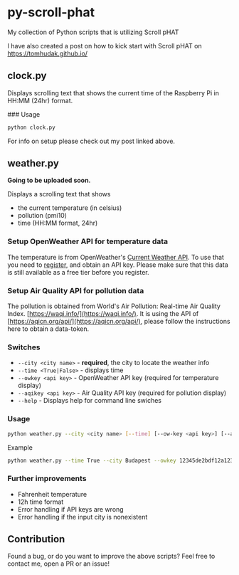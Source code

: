 # py-scroll-phat
My collection of Python scripts that is utilizing Scroll pHAT

I have also created a post on how to kick start with Scroll pHAT on https://tomhudak.github.io/

## clock.py

Displays scrolling text that shows the current time of the Raspberry Pi in HH:MM (24hr) format.

### Usage

```bash
python clock.py
```

For info on setup please check out my post linked above.

## weather.py
**Going to be uploaded soon.**

Displays a scrolling text that shows 
- the current temperature (in celsius) 
- pollution (pmi10)
- time (HH:MM format, 24hr)

### Setup OpenWeather API for temperature data

The temperature is from OpenWeather's [Current Weather API](https://openweathermap.org/api). To use that you need to [register](https://home.openweathermap.org/users/sign_up), and obtain an API key. Please make sure that this data is still available as a free tier before you register.

### Setup Air Quality API for pollution data

The pollution is obtained from World's Air Pollution: Real-time Air Quality Index. [https://waqi.info/](https://waqi.info/). It is using the API of [https://aqicn.org/api/](https://aqicn.org/api/), please follow the instructions here to obtain a data-token.

### Switches

- `--city <city name>` - **required**, the city to locate the weather info
- `--time <True|False>` - displays time
- `--owkey <api key>` - OpenWeather API key (required for temperature display)
- `--aqikey <api key>` - Air Quality API key (required for pollution display)
- `--help` - Displays help for command line swiches

### Usage

```bash
python weather.py --city <city name> [--time] [--ow-key <api key>] [--aqi-key <api key>]
```

Example
```bash
python weather.py --time True --city Budapest --owkey 12345de2bdf12a123e456acc5a2c3dea --aqikey aff3ea0e8e12a34d2b9a9455bf3bcf1234f6da7a
```

### Further improvements
- Fahrenheit temperature
- 12h time format
- Error handling if API keys are wrong
- Error handling if the input city is nonexistent

## Contribution

Found a bug, or do you want to improve the above scripts? Feel free to contact me, open a PR or an issue!